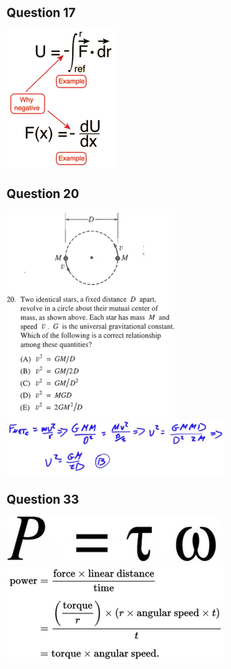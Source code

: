 Question 17
===========

  <img src="./media/image338.png" alt="U=-Pär ref Example Why negative Example "/>

Question 20
===========

  <img src="./media/image339.png" alt="20. Two identical stars, a fixed distance D apart, revolve in a circle about their mutual center of mass, as shown above. Each star has mass M and speed V . G is the universal gravitational constant. Which Of the following is a correct relationship among these quantities? (A) (B) (C) (D) = GM/D V2 = GM/2D V2 = GM/D2 = MGD = 2GM2/D "/>

  <img src="./media/image340.png" alt="GHM G-NPD "/>

Question 33
===========

  <img src="./media/image341.png" alt="Ρ = τω "/>

  <img src="./media/image342.png" alt="force x linear distance power — time torque x (r x angular speed &gt;&lt; t) torque &gt;&lt; angular speed. "/>